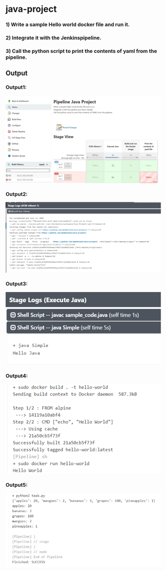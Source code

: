# java-project
### 1) Write a sample Hello world docker file and run it.
### 2) Integrate it with the Jenkinspipeline.
### 3) Call the python script to print the contents of yaml from the pipeline.


<h2 class="code-line" data-line-start=1 data-line-end=2 ><a id="Output_1"></a>Output</h2>
<h3 class="code-line" data-line-start=3 data-line-end=4 ><a id="Output1_3"></a>Output1:</h3>
<p class="has-line-data" data-line-start="4" data-line-end="5"><img src="Screenshots/Pipeline_stages.png" alt=""></p>
<h3 class="code-line" data-line-start=6 data-line-end=7 ><a id="Output2_6"></a>Output2:</h3>
<p class="has-line-data" data-line-start="7" data-line-end="8"><img src="Screenshots/Stage_Logs_SCM.png" alt=""></p>
<h3 class="code-line" data-line-start=9 data-line-end=10 ><a id="Output3_9"></a>Output3:</h3>
<p class="has-line-data" data-line-start="10" data-line-end="11"><img src="Screenshots/Stage_Logs_Execute_Java.png" alt=""></p>
<h3 class="code-line" data-line-start=12 data-line-end=13 ><a id="Output4_12"></a>Output4:</h3>
<p class="has-line-data" data-line-start="13" data-line-end="14"><img src="Screenshots/Stage_Logs_Docker.png" alt=""></p>
<h3 class="code-line" data-line-start=15 data-line-end=16 ><a id="Output5_15"></a>Output5:</h3>
<p class="has-line-data" data-line-start="16" data-line-end="17"><img src="Screenshots/Stage_Logs_Print_yaml.png" alt=""></p>
